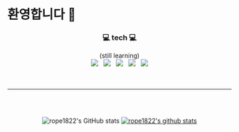 ### <h1>환영합니다 👋</h1>

<!--
**rope1822/rope1822** is a ✨ _special_ ✨ repository because its `README.md` (this file) appears on your GitHub profile.

Here are some ideas to get you started:

- 🔭 I’m currently working on ...
- 🌱 I’m currently learning ...
- 👯 I’m looking to collaborate on ...
- 🤔 I’m looking for help with ...
- 💬 Ask me about ...
- 📫 How to reach me: ...
- 😄 Pronouns: ...
- ⚡ Fun fact: ...
-->

<div align="center">
        
<h3>💻 tech 💻</h3>
<div>
        (still learning)
    </br>
<img src="https://img.shields.io/badge/HTML5-E34F26?style=flat-square&logo=HTML5&logoColor=white"/></a> &nbsp
<img src="https://img.shields.io/badge/CSS3-1572B6?style=flat-square&logo=CSS3&logoColor=white"/></a> &nbsp
<img src="https://img.shields.io/badge/JavaScript-F7DF1E?style=flat-square&logo=JavaScript&logoColor=white"/></a> &nbsp
<img src="https://img.shields.io/badge/Java-007396?style=flat-square&logo=Java&logoColor=white"/></a> &nbsp
<img src="https://img.shields.io/badge/C-A8B9CC?style=for-the-badge&logo=C&logoColor=white">

<br>

</div>
<br><br>
<hr>
<br><br>
 
![rope1822's GitHub stats](https://github-readme-stats.vercel.app/api?username=rope1822&theme=radical&show_icons=true)
[![rope1822's github stats](https://github-readme-stats.vercel.app/api/top-langs/?username=rope1822&show_icons=true&hide_border=true&title_color=004386&icon_color=004386&layout=compact)](https://github.com/rope1822)
